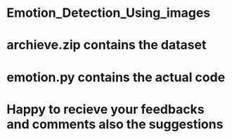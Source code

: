 # Emotion_Detection_Using_images
# archieve.zip contains the dataset 
# emotion.py contains the actual code 




# Happy to recieve your feedbacks and comments also the suggestions

